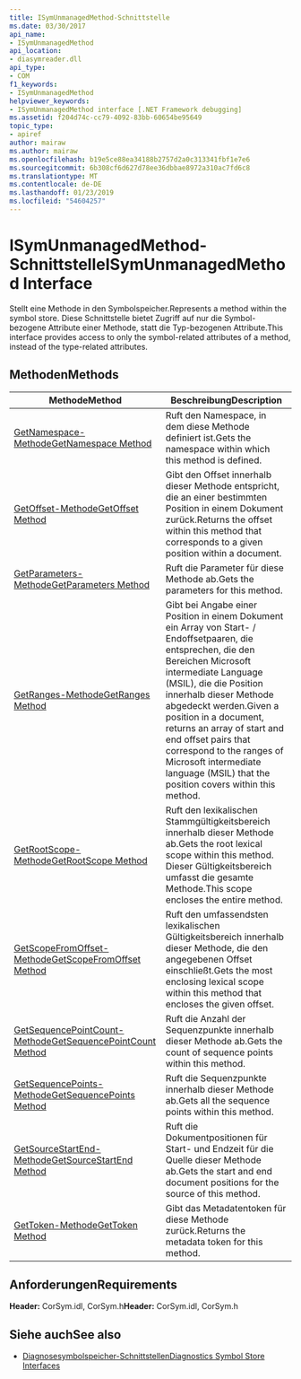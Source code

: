 ```yaml
---
title: ISymUnmanagedMethod-Schnittstelle
ms.date: 03/30/2017
api_name:
- ISymUnmanagedMethod
api_location:
- diasymreader.dll
api_type:
- COM
f1_keywords:
- ISymUnmanagedMethod
helpviewer_keywords:
- ISymUnmanagedMethod interface [.NET Framework debugging]
ms.assetid: f204d74c-cc79-4092-83bb-60654be95649
topic_type:
- apiref
author: mairaw
ms.author: mairaw
ms.openlocfilehash: b19e5ce88ea34188b2757d2a0c313341fbf1e7e6
ms.sourcegitcommit: 6b308cf6d627d78ee36dbbae8972a310ac7fd6c8
ms.translationtype: MT
ms.contentlocale: de-DE
ms.lasthandoff: 01/23/2019
ms.locfileid: "54604257"
---
```

# <a name="isymunmanagedmethod-interface"></a><span data-ttu-id="66323-102">ISymUnmanagedMethod-Schnittstelle</span><span class="sxs-lookup"><span data-stu-id="66323-102">ISymUnmanagedMethod Interface</span></span>
<span data-ttu-id="66323-103">Stellt eine Methode in den Symbolspeicher.</span><span class="sxs-lookup"><span data-stu-id="66323-103">Represents a method within the symbol store.</span></span> <span data-ttu-id="66323-104">Diese Schnittstelle bietet Zugriff auf nur die Symbol-bezogene Attribute einer Methode, statt die Typ-bezogenen Attribute.</span><span class="sxs-lookup"><span data-stu-id="66323-104">This interface provides access to only the symbol-related attributes of a method, instead of the type-related attributes.</span></span>  
  
## <a name="methods"></a><span data-ttu-id="66323-105">Methoden</span><span class="sxs-lookup"><span data-stu-id="66323-105">Methods</span></span>  
  
|<span data-ttu-id="66323-106">Methode</span><span class="sxs-lookup"><span data-stu-id="66323-106">Method</span></span>|<span data-ttu-id="66323-107">Beschreibung</span><span class="sxs-lookup"><span data-stu-id="66323-107">Description</span></span>|  
|------------|-----------------|  
|[<span data-ttu-id="66323-108">GetNamespace-Methode</span><span class="sxs-lookup"><span data-stu-id="66323-108">GetNamespace Method</span></span>](../../../../docs/framework/unmanaged-api/diagnostics/isymunmanagedmethod-getnamespace-method.md)|<span data-ttu-id="66323-109">Ruft den Namespace, in dem diese Methode definiert ist.</span><span class="sxs-lookup"><span data-stu-id="66323-109">Gets the namespace within which this method is defined.</span></span>|  
|[<span data-ttu-id="66323-110">GetOffset-Methode</span><span class="sxs-lookup"><span data-stu-id="66323-110">GetOffset Method</span></span>](../../../../docs/framework/unmanaged-api/diagnostics/isymunmanagedmethod-getoffset-method.md)|<span data-ttu-id="66323-111">Gibt den Offset innerhalb dieser Methode entspricht, die an einer bestimmten Position in einem Dokument zurück.</span><span class="sxs-lookup"><span data-stu-id="66323-111">Returns the offset within this method that corresponds to a given position within a document.</span></span>|  
|[<span data-ttu-id="66323-112">GetParameters-Methode</span><span class="sxs-lookup"><span data-stu-id="66323-112">GetParameters Method</span></span>](../../../../docs/framework/unmanaged-api/diagnostics/isymunmanagedmethod-getparameters-method.md)|<span data-ttu-id="66323-113">Ruft die Parameter für diese Methode ab.</span><span class="sxs-lookup"><span data-stu-id="66323-113">Gets the parameters for this method.</span></span>|  
|[<span data-ttu-id="66323-114">GetRanges-Methode</span><span class="sxs-lookup"><span data-stu-id="66323-114">GetRanges Method</span></span>](../../../../docs/framework/unmanaged-api/diagnostics/isymunmanagedmethod-getranges-method.md)|<span data-ttu-id="66323-115">Gibt bei Angabe einer Position in einem Dokument ein Array von Start- / Endoffsetpaaren, die entsprechen, die den Bereichen Microsoft intermediate Language (MSIL), die die Position innerhalb dieser Methode abgedeckt werden.</span><span class="sxs-lookup"><span data-stu-id="66323-115">Given a position in a document, returns an array of start and end offset pairs that correspond to the ranges of Microsoft intermediate language (MSIL) that the position covers within this method.</span></span>|  
|[<span data-ttu-id="66323-116">GetRootScope-Methode</span><span class="sxs-lookup"><span data-stu-id="66323-116">GetRootScope Method</span></span>](../../../../docs/framework/unmanaged-api/diagnostics/isymunmanagedmethod-getrootscope-method.md)|<span data-ttu-id="66323-117">Ruft den lexikalischen Stammgültigkeitsbereich innerhalb dieser Methode ab.</span><span class="sxs-lookup"><span data-stu-id="66323-117">Gets the root lexical scope within this method.</span></span> <span data-ttu-id="66323-118">Dieser Gültigkeitsbereich umfasst die gesamte Methode.</span><span class="sxs-lookup"><span data-stu-id="66323-118">This scope encloses the entire method.</span></span>|  
|[<span data-ttu-id="66323-119">GetScopeFromOffset-Methode</span><span class="sxs-lookup"><span data-stu-id="66323-119">GetScopeFromOffset Method</span></span>](../../../../docs/framework/unmanaged-api/diagnostics/isymunmanagedmethod-getscopefromoffset-method.md)|<span data-ttu-id="66323-120">Ruft den umfassendsten lexikalischen Gültigkeitsbereich innerhalb dieser Methode, die den angegebenen Offset einschließt.</span><span class="sxs-lookup"><span data-stu-id="66323-120">Gets the most enclosing lexical scope within this method that encloses the given offset.</span></span>|  
|[<span data-ttu-id="66323-121">GetSequencePointCount-Methode</span><span class="sxs-lookup"><span data-stu-id="66323-121">GetSequencePointCount Method</span></span>](../../../../docs/framework/unmanaged-api/diagnostics/isymunmanagedmethod-getsequencepointcount-method.md)|<span data-ttu-id="66323-122">Ruft die Anzahl der Sequenzpunkte innerhalb dieser Methode ab.</span><span class="sxs-lookup"><span data-stu-id="66323-122">Gets the count of sequence points within this method.</span></span>|  
|[<span data-ttu-id="66323-123">GetSequencePoints-Methode</span><span class="sxs-lookup"><span data-stu-id="66323-123">GetSequencePoints Method</span></span>](../../../../docs/framework/unmanaged-api/diagnostics/isymunmanagedmethod-getsequencepoints-method.md)|<span data-ttu-id="66323-124">Ruft die Sequenzpunkte innerhalb dieser Methode ab.</span><span class="sxs-lookup"><span data-stu-id="66323-124">Gets all the sequence points within this method.</span></span>|  
|[<span data-ttu-id="66323-125">GetSourceStartEnd-Methode</span><span class="sxs-lookup"><span data-stu-id="66323-125">GetSourceStartEnd Method</span></span>](../../../../docs/framework/unmanaged-api/diagnostics/isymunmanagedmethod-getsourcestartend-method.md)|<span data-ttu-id="66323-126">Ruft die Dokumentpositionen für Start- und Endzeit für die Quelle dieser Methode ab.</span><span class="sxs-lookup"><span data-stu-id="66323-126">Gets the start and end document positions for the source of this method.</span></span>|  
|[<span data-ttu-id="66323-127">GetToken-Methode</span><span class="sxs-lookup"><span data-stu-id="66323-127">GetToken Method</span></span>](../../../../docs/framework/unmanaged-api/diagnostics/isymunmanagedmethod-gettoken-method.md)|<span data-ttu-id="66323-128">Gibt das Metadatentoken für diese Methode zurück.</span><span class="sxs-lookup"><span data-stu-id="66323-128">Returns the metadata token for this method.</span></span>|  
  
## <a name="requirements"></a><span data-ttu-id="66323-129">Anforderungen</span><span class="sxs-lookup"><span data-stu-id="66323-129">Requirements</span></span>  
 <span data-ttu-id="66323-130">**Header:** CorSym.idl, CorSym.h</span><span class="sxs-lookup"><span data-stu-id="66323-130">**Header:** CorSym.idl, CorSym.h</span></span>  
  
## <a name="see-also"></a><span data-ttu-id="66323-131">Siehe auch</span><span class="sxs-lookup"><span data-stu-id="66323-131">See also</span></span>
- [<span data-ttu-id="66323-132">Diagnosesymbolspeicher-Schnittstellen</span><span class="sxs-lookup"><span data-stu-id="66323-132">Diagnostics Symbol Store Interfaces</span></span>](../../../../docs/framework/unmanaged-api/diagnostics/diagnostics-symbol-store-interfaces.md)
